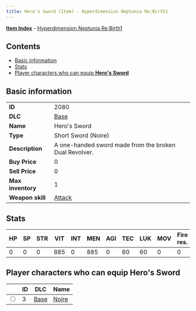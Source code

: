 ```yaml
---
title: Hero's Sword (Item) - Hyperdimension Neptunia Re;Birth1
---
```


[**Item Index**](/neptunia/rb1/item/index.html) - [Hyperdimension Neptunia Re;Birth1](/neptunia/rb1)

## Contents

- [Basic information](#basic-information)
- [Stats](#stats)
- [Player characters who can equip **Hero's Sword**](#player-characters-who-can-equip-heros-sword)

## Basic information

|   |   |
| -- | -- |
| **ID** | 2080 |
| **DLC** | [Base](/neptunia/rb1/dlc/1-base.html) |
| **Name** | Hero's Sword |
| **Type** | Short Sword (Noire) |
| **Description** | A one-handed sword made from the broken Dual Revolver. |
| **Buy Price** | 0 |
| **Sell Price** | 0 |
| **Max inventory** | 1 |
| **Weapon skill** | [Attack](/neptunia/rb1/skill/1-401-attack.html) |


## Stats

| HP | SP | STR | VIT | INT | MEN | AGI | TEC | LUK | MOV | Fire res. | Ice res. | Wind res. | Lightning res. |
| -- | -- | --- | --- | --- | --- | --- | --- | --- | --- | --------- | -------- | --------- | -------------- |
| 0 | 0 | 0 | 885 | 0 | 885 | 0 | 60 | 60 | 0 | 0 | 0 | 0 | 0 |


## Player characters who can equip **Hero's Sword**

|    | ID | DLC | Name |
| -- | -- | --- | ---- |
| <input type="checkbox" id="rb1-player-1-3" class="trackbox" /> | 3 | [Base](/neptunia/rb1/dlc/1-base.html) | [Noire](/neptunia/rb1/player/1-3-noire.html) |

